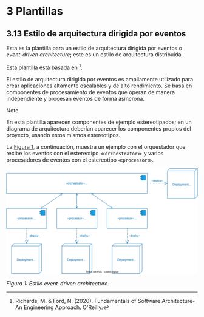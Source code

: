 # 3 Plantillas

## 3.13 Estilo de arquitectura dirigida por eventos

Esta es la plantilla para un estilo de arquitectura dirigida por eventos o
*event-driven architecture*; este es un estilo de arquitectura distribuida.

Esta plantilla está basada en [^1].

El estilo de arquitectura dirigida por eventos es ampliamente utilizado para
crear aplicaciones altamente escalables y de alto rendimiento. Se basa en
componentes de procesamiento de eventos que operan de manera independiente y
procesan eventos de forma asíncrona.

> [!NOTE]
> En esta plantilla aparecen componentes de ejemplo estereotipados; en
> un diagrama de arquitectura deberían aparecer los componentes propios del
> proyecto, usando estos mismos estereotipos.

La [Figura 1](#figura-1), a continuación, muestra un ejemplo con el orquestador
que recibe los eventos con el estereotipo `≪orchestrator≫` y varios procesadores
de eventos con el estereotipo `≪processor≫`.

<span id="figura-1"/>

![Estilo event-driven architecture](/diagrams/Architecture_Event_Driven.svg)

*Figura 1: Estilo event-driven architecture.*

<!-- TODO: Agregar las variantes y ejemplos que aparecen en la referencia abajo -->

[^1]: Richards, M. & Ford, N. (2020). Fundamentals of Software Architecture-An
      Engineering Approach. O'Reilly.
